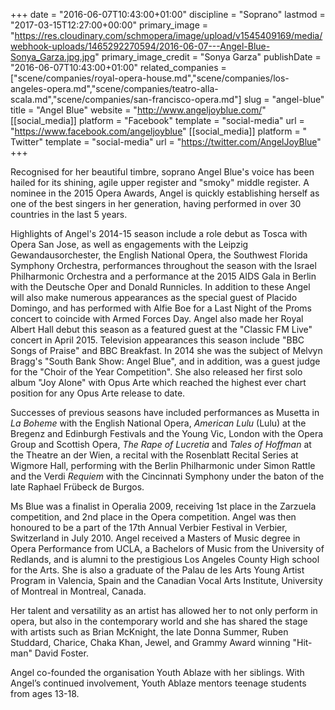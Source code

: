+++
date = "2016-06-07T10:43:00+01:00"
discipline = "Soprano"
lastmod = "2017-03-15T12:27:00+00:00"
primary_image = "https://res.cloudinary.com/schmopera/image/upload/v1545409169/media/webhook-uploads/1465292270594/2016-06-07---Angel-Blue-Sonya_Garza.jpg.jpg"
primary_image_credit = "Sonya Garza"
publishDate = "2016-06-07T10:43:00+01:00"
related_companies = ["scene/companies/royal-opera-house.md","scene/companies/los-angeles-opera.md","scene/companies/teatro-alla-scala.md","scene/companies/san-francisco-opera.md"]
slug = "angel-blue"
title = "Angel Blue"
website = "http://www.angeljoyblue.com/"
[[social_media]]
platform = "Facebook"
template = "social-media"
url = "https://www.facebook.com/angeljoyblue"
[[social_media]]
platform = " Twitter"
template = "social-media"
url = "https://twitter.com/AngelJoyBlue"
+++

Recognised for her beautiful timbre, soprano Angel Blue's voice has been hailed for its shining, agile upper register and "smoky" middle register. A nominee in the 2015 Opera Awards, Angel is quickly establishing herself as one of the best singers in her generation, having performed in over 30 countries in the last 5 years.

Highlights of Angel's 2014-15 season include a role debut as Tosca with Opera San Jose, as well as engagements with the Leipzig Gewandausorchester, the English National Opera, the Southwest Florida Symphony Orchestra, performances throughout the season with the Israel Philharmonic Orchestra and a performance at the 2015 AIDS Gala in Berlin with the Deutsche Oper and Donald Runnicles. In addition to these Angel will also make numerous appearances as the special guest of Placido Domingo, and has performed with Alfie Boe for a Last Night of the Proms concert to coincide with Armed Forces Day. Angel also made her Royal Albert Hall debut this season as a featured guest at the "Classic FM Live" concert in April 2015. Television appearances this season include "BBC Songs of Praise" and BBC Breakfast. In 2014 she was the subject of Melvyn Bragg's "South Bank Show: Angel Blue", and in addition, was a guest judge for the "Choir of the Year Competition". She also released her first solo album "Joy Alone" with Opus Arte which reached the highest ever chart position for any Opus Arte release to date.

Successes of previous seasons have included performances as Musetta in *La Boheme* with the English National Opera, *American Lulu* (Lulu) at the Bregenz and Edinburgh Festivals and the Young Vic, London with the Opera Group and Scottish Opera, *The Rape of Lucretia* and *Tales of Hoffman* at the Theatre an der Wien, a recital with the Rosenblatt Recital Series at Wigmore Hall, performing with the Berlin Philharmonic under Simon Rattle and the Verdi *Requiem* with the Cincinnati Symphony under the baton of the late Raphael Frübeck de Burgos.

Ms Blue was a finalist in Operalia 2009, receiving 1st place in the Zarzuela competition, and 2nd place in the Opera competition. Angel was then honoured to be a part of the 17th Annual Verbier Festival in Verbier, Switzerland in July 2010. Angel received a Masters of Music degree in Opera Performance from UCLA, a Bachelors of Music from the University of Redlands, and is alumni to the prestigious Los Angeles County High school for the Arts. She is also a graduate of the Palau de les Arts Young Artist Program in Valencia, Spain and the Canadian Vocal Arts Institute, University of Montreal in Montreal, Canada.

Her talent and versatility as an artist has allowed her to not only perform in opera, but also in the contemporary world and she has shared the stage with artists such as Brian McKnight, the late Donna Summer, Ruben Studdard, Charice, Chaka Khan, Jewel, and Grammy Award winning "Hit-man" David Foster.

Angel co-founded the organisation Youth Ablaze with her siblings. With Angel’s continued involvement, Youth Ablaze mentors teenage students from ages 13-18.
